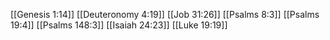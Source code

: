 [[Genesis 1:14]]
[[Deuteronomy 4:19]]
[[Job 31:26]]
[[Psalms 8:3]]
[[Psalms 19:4]]
[[Psalms 148:3]]
[[Isaiah 24:23]]
[[Luke 19:19]]
